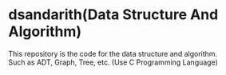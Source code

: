 # dsandarith(Data Structure And Algorithm)

This repository is the code for the data structure and algorithm. </br>
Such as ADT, Graph, Tree, etc. (Use C Programming Language)
